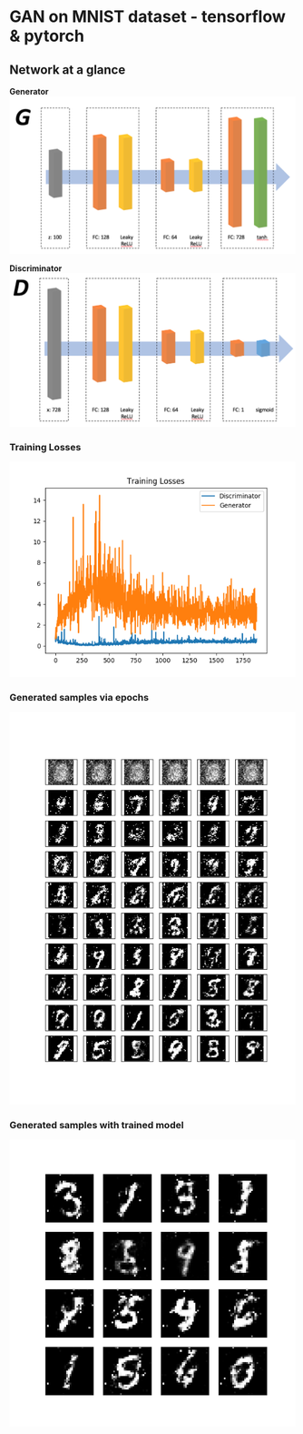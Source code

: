 # GAN on MNIST dataset - tensorflow & pytorch

## Network at a glance
**Generator**
![G](./assets/GANs-MNIST-G.png)

**Discriminator**
![D](./assets/GANs-MNIST-D.png)

### Training Losses

![training-losses](./assets/training_loss_pytorch.png)

### Generated samples via epochs

![by-epochs](./assets/generated_samples_via_epochs_pytorch.png)

### Generated samples with trained model

![by-epochs](./assets/last_generated_samples_pytorch.png)
